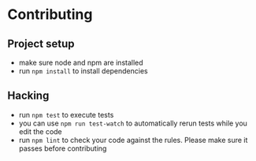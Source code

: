 # Contributing

## Project setup

- make sure node and npm are installed
- run `npm install` to install dependencies

## Hacking

- run `npm test` to execute tests
- you can use `npm run test-watch` to automatically rerun tests while you edit the code
- run `npm lint` to check your code against the rules. Please make sure it passes before contributing